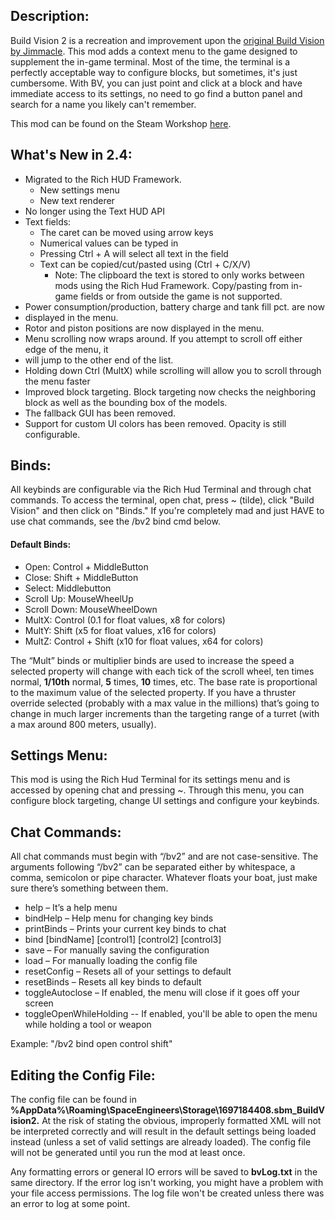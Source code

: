 ## Description:
Build Vision 2 is a recreation and improvement upon the [original Build Vision by Jimmacle](https://steamcommunity.com/sharedfiles/filedetails/?id=756792814). This mod adds a context menu to the game designed to supplement the in-game terminal. Most of the time, the terminal is a perfectly acceptable way to configure blocks, but sometimes, it's just cumbersome. With BV, you can just point and click at a block and have immediate access to its settings, no need to go find a button panel and search for a name you likely can't remember.

This mod can be found on the Steam Workshop [here](https://steamcommunity.com/sharedfiles/filedetails/?id=1697184408).

## What's New in 2.4:
* Migrated to the Rich HUD Framework.
	* New settings menu
	* New text renderer
* No longer using the Text HUD API
* Text fields:
  * The caret can be moved using arrow keys
  * Numerical values can be typed in
  * Pressing Ctrl + A will select all text in the field
  * Text can be copied/cut/pasted using (Ctrl + C/X/V)
    * Note: The clipboard the text is stored to only works between mods
    using the Rich Hud Framework. Copy/pasting from in-game fields or from
    outside the game is not supported.
* Power consumption/production, battery charge and tank fill pct. are now
* displayed in the menu.
* Rotor and piston positions are now displayed in the menu.
* Menu scrolling now wraps around. If you attempt to scroll off either edge of the menu, it
* will jump to the other end of the list.
* Holding down Ctrl (MultX) while scrolling will allow you to scroll through the menu faster
* Improved block targeting. Block targeting now checks the neighboring block as well as the bounding box of the models.
* The fallback GUI has been removed.
* Support for custom UI colors has been removed. Opacity is still configurable.

## Binds:
All keybinds are configurable via the Rich Hud Terminal and through chat commands. To access the terminal, open chat, press ~ (tilde), click "Build Vision" and then click on "Binds." If you're completely mad and just HAVE to use chat commands, see the /bv2 bind cmd below.

#### Default Binds:
* Open: Control + MiddleButton
* Close: Shift + MiddleButton
* Select: Middlebutton
* Scroll Up: MouseWheelUp
* Scroll Down: MouseWheelDown
* MultX: Control (0.1 for float values, x8 for colors)
* MultY: Shift (x5 for float values, x16 for colors)
* MultZ: Control + Shift (x10 for float values, x64 for colors)

The “Mult” binds or multiplier binds are used to increase the speed a selected property will change with each tick of the scroll wheel, ten times normal, **1/10th** normal, **5** times, **10** times, etc. The base rate is proportional to the maximum value of the selected property. If you have a thruster override selected (probably with a max value in the millions) that’s going to change in much larger increments than the targeting range of a turret (with a max around 800 meters, usually).

## Settings Menu:
This mod is using the Rich Hud Terminal for its settings menu and is accessed by opening chat and pressing ~. Through this menu, you can configure block targeting, change UI settings and configure your keybinds.

## Chat Commands:
All chat commands must begin with “/bv2” and are not case-sensitive. The arguments following “/bv2” can be separated either by whitespace, a comma, semicolon or pipe character. Whatever floats your boat, just make sure there’s something between them.

* help – It’s a help menu
* bindHelp – Help menu for changing key binds
* printBinds – Prints your current key binds to chat
* bind [bindName] [control1] [control2] [control3]
* save – For manually saving the configuration
* load – For manually loading the config file
* resetConfig – Resets all of your settings to default
* resetBinds – Resets all key binds to default
* toggleAutoclose – If enabled, the menu will close if it goes off your screen
* toggleOpenWhileHolding -- If enabled, you'll be able to open the menu while holding a tool or weapon

Example: "/bv2 bind open control shift"

## Editing the Config File:
The config file can be found in **%AppData%\Roaming\SpaceEngineers\Storage\1697184408.sbm_BuildVision2.** At the risk of stating the obvious, improperly formatted XML will not be interpreted correctly and will result in the default settings being loaded instead (unless a set of valid settings are already loaded). The config file will not be generated until you run the mod at least once.

Any formatting errors or general IO errors will be saved to **bvLog.txt** in the same directory. If the error log isn't working, you might have a problem with your file access permissions. The log file won't be created unless there was an error to log at some point.
